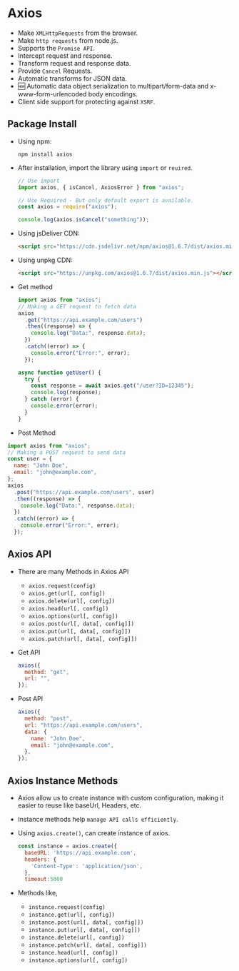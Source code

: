# Axios

- Make `XMLHttpRequests` from the browser.
- Make `http requests` from node.js.
- Supports the `Promise API`.
- Intercept request and response.
- Transform request and response data.
- Provide `Cancel` Requests.
- Automatic transforms for JSON data.
- 🆕 Automatic data object serialization to multipart/form-data and x-www-form-urlencoded body encodings.
- Client side support for protecting against `XSRF`.

## Package Install

- Using npm:

  ```
  npm install axios
  ```

- After installation, import the library using `import` or `reuired`.

  ```js
  // Use import
  import axios, { isCancel, AxiosError } from "axios";

  // Use Required - But only default export is available.
  const axios = require("axios");

  console.log(axios.isCancel("something"));
  ```

- Using jsDeliver CDN:

  ```html
  <script src="https://cdn.jsdelivr.net/npm/axios@1.6.7/dist/axios.min.js"></script>
  ```

- Using unpkg CDN:

  ```html
  <script src="https://unpkg.com/axios@1.6.7/dist/axios.min.js"></script>
  ```

- Get method

  ```js
  import axios from "axios";
  // Making a GET request to fetch data
  axios
    .get("https://api.example.com/users")
    .then((response) => {
      console.log("Data:", response.data);
    })
    .catch((error) => {
      console.error("Error:", error);
    });
  ```

  ```js
  async function getUser() {
    try {
      const response = await axios.get("/user?ID=12345");
      console.log(response);
    } catch (error) {
      console.error(error);
    }
  }
  ```

- Post Method

```js
import axios from "axios";
// Making a POST request to send data
const user = {
  name: "John Doe",
  email: "john@example.com",
};
axios
  .post("https://api.example.com/users", user)
  .then((response) => {
    console.log("Data:", response.data);
  })
  .catch((error) => {
    console.error("Error:", error);
  });
```

## Axios API

- There are many Methods in Axios API

  - `axios.request(config)`
  - `axios.get(url[, config])`
  - `axios.delete(url[, config])`
  - `axios.head(url[, config])`
  - `axios.options(url[, config])`
  - `axios.post(url[, data[, config]])`
  - `axios.put(url[, data[, config]])`
  - `axios.patch(url[, data[, config]])`

- Get API

  ```js
  axios({
    method: "get",
    url: "",
  });
  ```

- Post API

  ```js
  axios({
    method: "post",
    url: "https://api.example.com/users",
    data: {
      name: "John Doe",
      email: "john@example.com",
    },
  });
  ```

## Axios Instance Methods

- Axios allow us to create instance with custom configuration, making it easier to reuse like baseUrl, Headers, etc.
- Instance methods help `manage API calls efficiently`.

- Using `axios.create()`, can create instance of axios.
  ```js
  const instance = axios.create({
    baseURL: 'https://api.example.com',
    headers: {
      'Content-Type': 'application/json',
    },
    timeout:5000
  ```

- Methods like,
  - `instance.request(config)`
  - `instance.get(url[, config])`
  - `instance.post(url[, data[, config]])`
  - `instance.put(url[, data[, config]])`
  - `instance.delete(url[, config])`
  - `instance.patch(url[, data[, config]])`
  - `instance.head(url[, config])`
  - `instance.options(url[, config])`